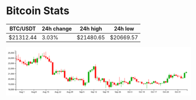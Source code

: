 # Bitcoin Stats

BTC/USDT|24h change|24h high|24h low|
|---|---|---|---|
|$21312.44|3.03%|$21480.65|$20669.57|

<img src="./chart.svg">
